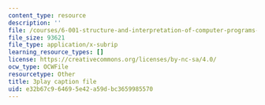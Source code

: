 ```yaml
---
content_type: resource
description: ''
file: /courses/6-001-structure-and-interpretation-of-computer-programs-spring-2005/e32b67c964695e42a59dbc3659985570_dO1aqPBJCPg.srt
file_size: 93621
file_type: application/x-subrip
learning_resource_types: []
license: https://creativecommons.org/licenses/by-nc-sa/4.0/
ocw_type: OCWFile
resourcetype: Other
title: 3play caption file
uid: e32b67c9-6469-5e42-a59d-bc3659985570
---
```

